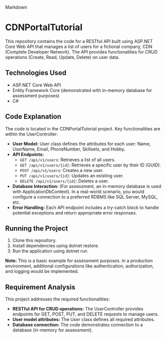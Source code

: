 Markdown
# CDNPortalTutorial

This repository contains the code for a RESTful API built using ASP.NET Core Web API that manages a list of users for a fictional company, CDN (Complete Developer Network). The API provides functionalities for CRUD operations (Create, Read, Update, Delete) on user data.

## Technologies Used

* ASP.NET Core Web API
* Entity Framework Core (demonstrated with in-memory database for assessment purposes)
* C#

## Code Explanation

The code is located in the CDNPortalTutorial project. Key functionalities are within the UserController:

* **User Model:** User class defines the attributes for each user: Name, UserName, Email, PhoneNumber, Skillsets, and Hobby.
* **API Endpoints:**
    * `GET /api/v1/users`: Retrieves a list of all users.
    * `GET /api/v1/users/{id}`: Retrieves a specific user by their ID (GUID).
    * `POST /api/v1/users`: Creates a new user.
    * `PUT /api/v1/users/{id}`: Updates an existing user.
    * `DELETE /api/v1/users/{id}`: Deletes a user.
* **Database Interaction:** (For assessment, an in-memory database is used with ApplicationDbContext). In a real-world scenario, you would configure a connection to a preferred RDBMS like SQL Server, MySQL, etc.
* **Error Handling:** Each API endpoint includes a try-catch block to handle potential exceptions and return appropriate error responses.

## Running the Project

1. Clone this repository.
2. Install dependencies using dotnet restore.
3. Run the application using dotnet run.

**Note:** This is a basic example for assessment purposes. In a production environment, additional configurations like authentication, authorization, and logging would be implemented.

## Requirement Analysis

This project addresses the required functionalities:

* **RESTful API for CRUD operations:** The UserController provides endpoints for GET, POST, PUT, and DELETE requests to manage users.
* **User model attributes:** The User class defines all required attributes.
* **Database connection:** The code demonstrates connection to a database (in-memory for assessment).

